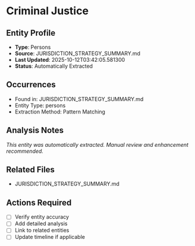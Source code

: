 # Criminal Justice

## Entity Profile
- **Type**: Persons
- **Source**: JURISDICTION_STRATEGY_SUMMARY.md
- **Last Updated**: 2025-10-12T03:42:05.581300
- **Status**: Automatically Extracted

## Occurrences
- Found in: JURISDICTION_STRATEGY_SUMMARY.md
- Entity Type: persons
- Extraction Method: Pattern Matching

## Analysis Notes
*This entity was automatically extracted. Manual review and enhancement recommended.*

## Related Files
- JURISDICTION_STRATEGY_SUMMARY.md

## Actions Required
- [ ] Verify entity accuracy
- [ ] Add detailed analysis
- [ ] Link to related entities
- [ ] Update timeline if applicable
